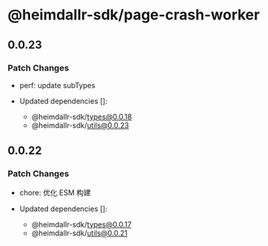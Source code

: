 # @heimdallr-sdk/page-crash-worker

## 0.0.23

### Patch Changes

- perf: update subTypes

- Updated dependencies []:
  - @heimdallr-sdk/types@0.0.18
  - @heimdallr-sdk/utils@0.0.23

## 0.0.22

### Patch Changes

- chore: 优化 ESM 构建

- Updated dependencies []:
  - @heimdallr-sdk/types@0.0.17
  - @heimdallr-sdk/utils@0.0.21
